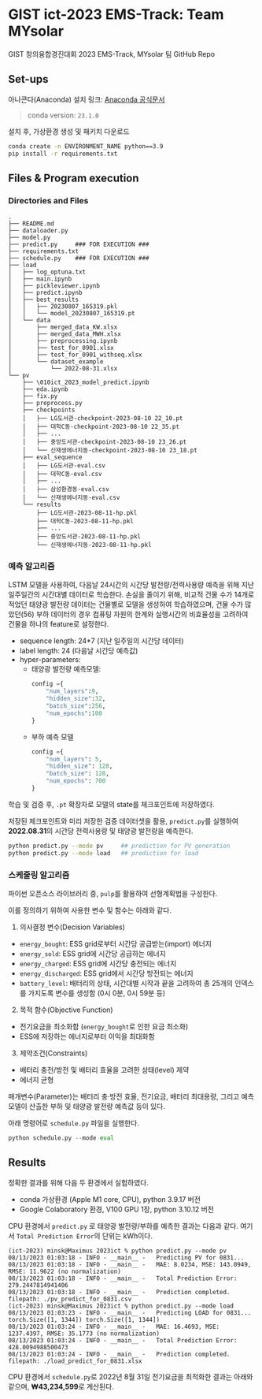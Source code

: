 # GIST ict-2023 EMS-Track: Team MYsolar

GIST 창의융합경진대회 2023 EMS-Track, MYsolar 팀 GitHub Repo

## Set-ups

아나콘다(Anaconda) 설치 링크: [Anaconda 공식문서](https://conda.io/projects/conda/en/latest/user-guide/install/download.html)

> conda version: `23.1.0`

설치 후, 가상환경 생성 및 패키치 다운로드

```bash
conda create -n ENVIRONMENT_NAME python==3.9
pip install -r requirements.txt
```

## Files & Program execution

### Directories and Files

```plaintext
.
├── README.md
├── dataloader.py
├── model.py
├── predict.py     ### FOR EXECUTION ###
├── requirements.txt
├── schedule.py    ### FOR EXECUTION ###
├── load
│   ├── log_optuna.txt
│   ├── main.ipynb
│   ├── pickleviewer.ipynb
│   ├── predict.ipynb
│   ├── best_results
│   │   ├── 20230807_165319.pkl
│   │   └── model_20230807_165319.pt
│   └── data
│       ├── merged_data_KW.xlsx
│       ├── merged_data_MWH.xlsx
│       ├── preprocessing.ipynb
│       ├── test_for_0901.xlsx
│       ├── test_for_0901_withseq.xlsx
│       └── dataset_example
│           └── 2022-08-31.xlsx
└── pv
    ├── \010ict_2023_model_predict.ipynb
    ├── eda.ipynb
    ├── fix.py
    ├── preprocess.py
    ├── checkpoints
    │   ├── LG도서관-checkpoint-2023-08-10 22_10.pt
    │   ├── 대학C동-checkpoint-2023-08-10 22_35.pt
    │   ├── ...
    │   ├── 중앙도서관-checkpoint-2023-08-10 23_26.pt
    │   └── 신재생에너지동-checkpoint-2023-08-10 23_18.pt
    ├── eval_sequence
    │   ├── LG도서관-eval.csv
    │   ├── 대학C동-eval.csv
    │   ├── ...
    │   ├── 삼성환경동-eval.csv
    │   └── 신재생에너지동-eval.csv
    └── results
        ├── LG도서관-2023-08-11-hp.pkl
        ├── 대학C동-2023-08-11-hp.pkl
        ├── ...
        ├── 중앙도서관-2023-08-11-hp.pkl
        └── 신재생에너지동-2023-08-11-hp.pkl
```

### 예측 알고리즘

LSTM 모델을 사용하여, 다음날 24시간의 시간당 발전량/전력사용량 예측을 위해 지난 일주일간의 시간대별 데이터로 학습한다. 손실을 줄이기 위해, 비교적 건물 수가 14개로 적었던 태양광 발전량 데이터는 건물별로 모델을 생성하여 학습하였으며, 건물 수가 많았던(56) 부하 데이터의 경우 컴퓨팅 자원의 한계와 실행시간의 비효율성을 고려하여 건물을 하나의 feature로 설정한다.

- sequence length: 24*7 (지난 일주일의 시간당 데이터)
- label length: 24 (다음날 시간당 예측값)
- hyper-parameters:
  - 태양광 발전량 예측모델:
    ```python
    config ={
    	"num_layers":9,
    	"hidden_size":32,
    	"batch_size":256,
    	"num_epochs":100
    }
    ```
  - 부하 예측 모델
    ```python
    config ={
    	"num_layers": 5,
    	"hidden_size": 128,
    	"batch_size": 128,
    	"num_epochs": 700
    }
    ```

학습 및 검증 후, `.pt` 확장자로 모델의 state를 체크포인트에 저장하였다.

저장된 체크포인트와 미리 저장한 검증 데이터셋을 활용, `predict.py`를 실행하여 **2022.08.31**의 시간당 전력사용량 및 태양광 발전량을 예측한다.

```bash
python predict.py --mode pv     ## prediction for PV generation
python predict.py --mode load   ## prediction for load
```

### 스케줄링 알고리즘

파이썬 오픈소스 라이브러리 중,  `pulp`를 활용하여 선형계획법을 구성한다.

이를 정의하기 위하여 사용한 변수 및 함수는 아래와 같다.

1. 의사결정 변수(Decision Variables)

- `energy_bought`: ESS grid로부터 시간당 공급받는(import) 에너지
- `energy_sold`: ESS grid에 시간당 공급하는 에너지
- `energy_charged`: ESS grid에 시간당 충전되는 에너지
- `energy_discharged`: ESS grid에서 시간당 방전되는 에너지
- `battery_level`: 배터리의 상태, 시간대별 시작과 끝을 고려하여 총 25개의 인덱스를 가지도록 변수를 생성함 (0시 0분, 0시 59분 등)

2. 목적 함수(Objective Function)

- 전기요금을 최소화함 (`energy_bought`로 인한 요금 최소화)
- ESS에 저장하는 에너지로부터 이익을 최대화함

3. 제약조건(Constraints)

- 배터리 충전/방전 및 배터리 효율을 고려한 상태(level) 제약
- 에너지 균형

매개변수(Parameter)는 배터리 충·방전 효율, 전기요금, 배터리 최대용량, 그리고 예측모델이 산출한 부하 및 태양광 발전량 예측값 등이 있다.

아래 명령어로 `schedule.py` 파일을 실행한다.

```python
python schedule.py --mode eval
```

## Results

정확한 결과를 위해 다음 두 환경에서 실험하였다.

- conda 가상환경 (Apple M1 core, CPU), python 3.9.17 버전
- Google Colaboratory 환경, V100 GPU 1장, python 3.10.12 버전

CPU 환경에서 `predict.py` 로 태양광 발전량/부하를 예측한 결과는 다음과 같다. 여기서 `Total Prediction Error`의 단위는 kWh이다.

```plaintext
(ict-2023) minsk@Maximus 2023ict % python predict.py --mode pv  
08/13/2023 01:03:18 - INFO - __main__ -   Predicting PV for 0831...
08/13/2023 01:03:18 - INFO - __main__ -   MAE: 8.0234, MSE: 143.0949, RMSE: 11.9622 (no normalization)
08/13/2023 01:03:18 - INFO - __main__ -   Total Prediction Error: 279.2447814941406
08/13/2023 01:03:18 - INFO - __main__ -   Prediction completed. filepath: ./pv_predict_for_0831.csv
(ict-2023) minsk@Maximus 2023ict % python predict.py --mode load
08/13/2023 01:03:23 - INFO - __main__ -   Predicting LOAD for 0831...
torch.Size([1, 1344]) torch.Size([1, 1344])
08/13/2023 01:03:24 - INFO - __main__ -   MAE: 16.4693, MSE: 1237.4397, RMSE: 35.1773 (no normalization)
08/13/2023 01:03:24 - INFO - __main__ -   Total Prediction Error: 428.0094988500473
08/13/2023 01:03:24 - INFO - __main__ -   Prediction completed. filepath: ./load_predict_for_0831.xlsx
```

CPU 환경에서 `schedule.py`로 2022년 8월 31일 전기요금을 최적화한 결과는 아래와 같으며, **₩43,234,599**로 계산된다.
